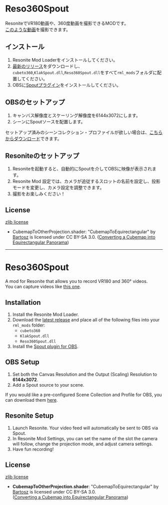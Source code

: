 # Reso360Spout
ResoniteでVR180動画や、360度動画を撮影できるMODです。  
[このような動画](https://deovr.com/voqxc9)を撮影できます。

## インストール
1. Resonite Mod Loaderをインストールしてください。
1. [最新のリリース](https://github.com/rassi0429/Reso360Spout/releases/latest)をダウンロードし、``cubeto360``,``KlakSpout.dll``,``Reso360Spout.dll``をすべて``rml_mods``フォルダに配置してください。
1. OBSに[Spoutプラグイン](https://github.com/Off-World-Live/obs-spout2-plugin)をインストールしてください。

## OBSのセットアップ
1. キャンバス解像度とスケーリング解像度を6144x3072にします。
1. シーンにSpoutソースを配置します。

セットアップ済みのシーンコレクション・プロファイルが欲しい場合は、[こちらからダウンロード](https://drive.google.com/drive/folders/1ZkWt8Ff8cR0690dlRtUjBLjwp9gejyir?usp=drive_link)できます。

## Resoniteのセットアップ
1. Resoniteを起動すると、自動的にSpoutを介してOBSに映像が表示されます。
1. Resonite Mod 設定では、カメラが追従するスロットの名前を設定し、投影モードを変更し、カメラ設定を調整できます。
1. 撮影をお楽しみください！

## License

[zlib license](http://zlib.net/zlib_license.html)

* CubemapToOtherProjection.shader: "CubemapToEquirectangular" by [Bartosz](https://stackoverflow.com/users/1531778/bartosz) is licensed under CC BY-SA 3.0. ([Converting a Cubemap into Equirectangular Panorama](https://stackoverflow.com/questions/34250742/converting-a-cubemap-into-equirectangular-panorama))


---

# Reso360Spout

A mod for Resonite that allows you to record VR180 and 360° videos.  
You can capture videos like [this one](https://deovr.com/voqxc9).

## Installation

1. Install the Resonite Mod Loader.
2. Download the [latest release](https://github.com/rassi0429/Reso360Spout/releases/latest) and place all of the following files into your `rml_mods` folder:
   - `cubeto360`
   - `KlakSpout.dll`
   - `Reso360Spout.dll`
3. Install the [Spout plugin for OBS](https://github.com/Off-World-Live/obs-spout2-plugin).

## OBS Setup

1. Set both the Canvas Resolution and the Output (Scaling) Resolution to **6144x3072**.
2. Add a Spout source to your scene.

If you would like a pre-configured Scene Collection and Profile for OBS, you can download them [here](https://drive.google.com/drive/folders/1ZkWt8Ff8cR0690dlRtUjBLjwp9gejyir?usp=drive_link).

## Resonite Setup

1. Launch Resonite. Your video feed will automatically be sent to OBS via Spout.
2. In Resonite Mod Settings, you can set the name of the slot the camera will follow, change the projection mode, and adjust camera settings.
3. Have fun recording!

## License

[zlib license](http://zlib.net/zlib_license.html)

- **CubemapToOtherProjection.shader**: "CubemapToEquirectangular" by [Bartosz](https://stackoverflow.com/users/1531778/bartosz) is licensed under CC BY-SA 3.0.  
  ([Converting a Cubemap into Equirectangular Panorama](https://stackoverflow.com/questions/34250742/converting-a-cubemap-into-equirectangular-panorama))

